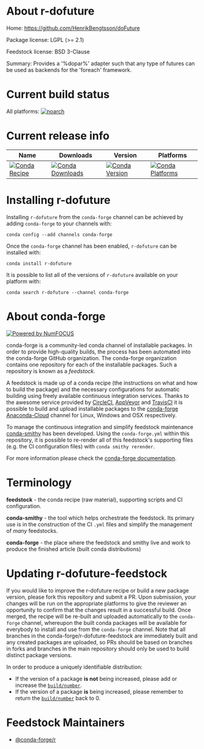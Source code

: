 <!--
# -*- mode: jinja -*-
-->

About r-dofuture
================

Home: https://github.com/HenrikBengtsson/doFuture

Package license: LGPL (>= 2.1)

Feedstock license: BSD 3-Clause

Summary: Provides a '%dopar%' adapter such that any type of futures can be used as backends for the 'foreach' framework.



Current build status
====================

All platforms:
[![noarch](https://img.shields.io/circleci/project/github/conda-forge/r-dofuture-feedstock/master.svg?label=noarch)](https://circleci.com/gh/conda-forge/r-dofuture-feedstock)

Current release info
====================

| Name | Downloads | Version | Platforms |
| --- | --- | --- | --- |
| [![Conda Recipe](https://img.shields.io/badge/recipe-r--dofuture-green.svg)](https://anaconda.org/conda-forge/r-dofuture) | [![Conda Downloads](https://img.shields.io/conda/dn/conda-forge/r-dofuture.svg)](https://anaconda.org/conda-forge/r-dofuture) | [![Conda Version](https://img.shields.io/conda/vn/conda-forge/r-dofuture.svg)](https://anaconda.org/conda-forge/r-dofuture) | [![Conda Platforms](https://img.shields.io/conda/pn/conda-forge/r-dofuture.svg)](https://anaconda.org/conda-forge/r-dofuture) |

Installing r-dofuture
=====================

Installing `r-dofuture` from the `conda-forge` channel can be achieved by adding `conda-forge` to your channels with:

```
conda config --add channels conda-forge
```

Once the `conda-forge` channel has been enabled, `r-dofuture` can be installed with:

```
conda install r-dofuture
```

It is possible to list all of the versions of `r-dofuture` available on your platform with:

```
conda search r-dofuture --channel conda-forge
```


About conda-forge
=================

[![Powered by NumFOCUS](https://img.shields.io/badge/powered%20by-NumFOCUS-orange.svg?style=flat&colorA=E1523D&colorB=007D8A)](http://numfocus.org)

conda-forge is a community-led conda channel of installable packages.
In order to provide high-quality builds, the process has been automated into the
conda-forge GitHub organization. The conda-forge organization contains one repository
for each of the installable packages. Such a repository is known as a *feedstock*.

A feedstock is made up of a conda recipe (the instructions on what and how to build
the package) and the necessary configurations for automatic building using freely
available continuous integration services. Thanks to the awesome service provided by
[CircleCI](https://circleci.com/), [AppVeyor](https://www.appveyor.com/)
and [TravisCI](https://travis-ci.org/) it is possible to build and upload installable
packages to the [conda-forge](https://anaconda.org/conda-forge)
[Anaconda-Cloud](https://anaconda.org/) channel for Linux, Windows and OSX respectively.

To manage the continuous integration and simplify feedstock maintenance
[conda-smithy](https://github.com/conda-forge/conda-smithy) has been developed.
Using the ``conda-forge.yml`` within this repository, it is possible to re-render all of
this feedstock's supporting files (e.g. the CI configuration files) with ``conda smithy rerender``.

For more information please check the [conda-forge documentation](https://conda-forge.org/docs/).

Terminology
===========

**feedstock** - the conda recipe (raw material), supporting scripts and CI configuration.

**conda-smithy** - the tool which helps orchestrate the feedstock.
                   Its primary use is in the construction of the CI ``.yml`` files
                   and simplify the management of *many* feedstocks.

**conda-forge** - the place where the feedstock and smithy live and work to
                  produce the finished article (built conda distributions)


Updating r-dofuture-feedstock
=============================

If you would like to improve the r-dofuture recipe or build a new
package version, please fork this repository and submit a PR. Upon submission,
your changes will be run on the appropriate platforms to give the reviewer an
opportunity to confirm that the changes result in a successful build. Once
merged, the recipe will be re-built and uploaded automatically to the
`conda-forge` channel, whereupon the built conda packages will be available for
everybody to install and use from the `conda-forge` channel.
Note that all branches in the conda-forge/r-dofuture-feedstock are
immediately built and any created packages are uploaded, so PRs should be based
on branches in forks and branches in the main repository should only be used to
build distinct package versions.

In order to produce a uniquely identifiable distribution:
 * If the version of a package **is not** being increased, please add or increase
   the [``build/number``](https://conda.io/docs/user-guide/tasks/build-packages/define-metadata.html#build-number-and-string).
 * If the version of a package **is** being increased, please remember to return
   the [``build/number``](https://conda.io/docs/user-guide/tasks/build-packages/define-metadata.html#build-number-and-string)
   back to 0.

Feedstock Maintainers
=====================

* [@conda-forge/r](https://github.com/conda-forge/r/)

